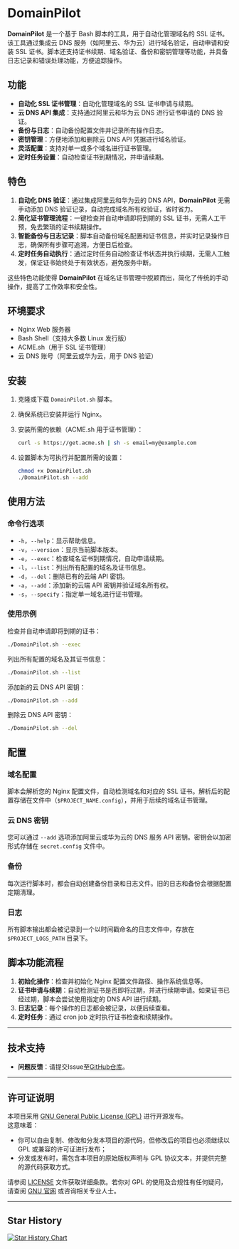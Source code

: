 
# DomainPilot

**DomainPilot** 是一个基于 Bash 脚本的工具，用于自动化管理域名的 SSL 证书。该工具通过集成云 DNS 服务（如阿里云、华为云）进行域名验证，自动申请和安装 SSL 证书。脚本还支持证书续期、域名验证、备份和密钥管理等功能，并具备日志记录和错误处理功能，方便追踪操作。

## 功能

- **自动化 SSL 证书管理**：自动化管理域名的 SSL 证书申请与续期。
- **云 DNS API 集成**：支持通过阿里云和华为云 DNS 进行证书申请的 DNS 验证。
- **备份与日志**：自动备份配置文件并记录所有操作日志。
- **密钥管理**：方便地添加和删除云 DNS API 凭据进行域名验证。
- **灵活配置**：支持对单一或多个域名进行证书管理。
- **定时任务设置**：自动检查证书到期情况，并申请续期。

## 特色

1. **自动化 DNS 验证**：通过集成阿里云和华为云的 DNS API，**DomainPilot** 无需手动添加 DNS 验证记录，自动完成域名所有权验证，省时省力。
2. **简化证书管理流程**：一键检查并自动申请即将到期的 SSL 证书，无需人工干预，免去繁琐的证书续期操作。
3. **智能备份与日志记录**：脚本自动备份域名配置和证书信息，并实时记录操作日志，确保所有步骤可追溯，方便日后检查。
4. **定时任务自动执行**：通过定时任务自动检查证书状态并执行续期，无需人工触发，保证证书始终处于有效状态，避免服务中断。

这些特色功能使得 **DomainPilot** 在域名证书管理中脱颖而出，简化了传统的手动操作，提高了工作效率和安全性。

## 环境要求

- Nginx Web 服务器
- Bash Shell（支持大多数 Linux 发行版）
- ACME.sh（用于 SSL 证书管理）
- 云 DNS 账号（阿里云或华为云，用于 DNS 验证）

## 安装

1. 克隆或下载 `DomainPilot.sh` 脚本。
2. 确保系统已安装并运行 Nginx。
3. 安装所需的依赖（ACME.sh 用于证书管理）：
   
   ```bash
   curl -s https://get.acme.sh | sh -s email=my@example.com
   ```

4. 设置脚本为可执行并配置所需的设置：

   ```bash
   chmod +x DomainPilot.sh
   ./DomainPilot.sh --add
   ```

## 使用方法

### 命令行选项

- `-h`，`--help`：显示帮助信息。
- `-v`，`--version`：显示当前脚本版本。
- `-e`，`--exec`：检查域名证书到期情况，自动申请续期。
- `-l`，`--list`：列出所有配置的域名及证书信息。
- `-d`，`--del`：删除已有的云端 API 密钥。
- `-a`，`--add`：添加新的云端 API 密钥并验证域名所有权。
- `-s`，`--specify`：指定单一域名进行证书管理。

### 使用示例

检查并自动申请即将到期的证书：

```bash
./DomainPilot.sh --exec
```

列出所有配置的域名及其证书信息：

```bash
./DomainPilot.sh --list
```

添加新的云 DNS API 密钥：

```bash
./DomainPilot.sh --add
```

删除云 DNS API 密钥：

```bash
./DomainPilot.sh --del
```

## 配置

### 域名配置

脚本会解析您的 Nginx 配置文件，自动检测域名和对应的 SSL 证书。解析后的配置存储在文件中（`$PROJECT_NAME.config`），并用于后续的域名证书管理。

### 云 DNS 密钥

您可以通过 `--add` 选项添加阿里云或华为云的 DNS 服务 API 密钥。密钥会以加密形式存储在 `secret.config` 文件中。

### 备份

每次运行脚本时，都会自动创建备份目录和日志文件。旧的日志和备份会根据配置定期清理。

### 日志

所有脚本输出都会被记录到一个以时间戳命名的日志文件中，存放在 `$PROJECT_LOGS_PATH` 目录下。

## 脚本功能流程

1. **初始化操作**：检查并初始化 Nginx 配置文件路径、操作系统信息等。
2. **证书申请与续期**：自动检测证书是否即将过期，并进行续期申请。如果证书已经过期，脚本会尝试使用指定的 DNS API 进行续期。
3. **日志记录**：每个操作的日志都会被记录，以便后续查看。
4. **定时任务**：通过 cron job 定时执行证书检查和续期操作。

---

## 技术支持

- **问题反馈**：请提交Issue至[GitHub仓库](https://github.com/WillemCode/DomainPilot/issues)。

---

## 许可证说明

本项目采用 [GNU General Public License (GPL)](./LICENSE) 进行开源发布。  
这意味着：

- 你可以自由复制、修改和分发本项目的源代码，但修改后的项目也必须继续以 GPL 或兼容的许可证进行发布；
- 分发或发布时，需包含本项目的原始版权声明与 GPL 协议文本，并提供完整的源代码获取方式。

请参阅 [LICENSE](./LICENSE) 文件获取详细条款。若你对 GPL 的使用及合规性有任何疑问，请查阅 [GNU 官网](https://www.gnu.org/licenses/) 或咨询相关专业人士。

---

## Star History

[![Star History Chart](https://api.star-history.com/svg?repos=WillemCode/DomainPilot&type=Date)](https://www.star-history.com/#WillemCode/DomainPilot&Date)
